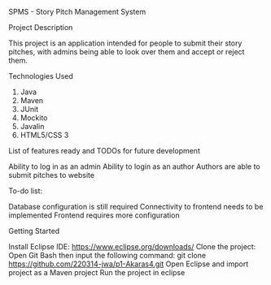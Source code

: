 SPMS - Story Pitch Management System

Project Description

This project is an application intended for people to submit their story pitches, with admins being able to look over them and accept or reject them.


Technologies Used

1. Java
2. Maven
3. JUnit
4. Mockito
5. Javalin
6. HTML5/CSS 3

List of features ready and TODOs for future development

Ability to log in as an admin
Ability to login as an author
Authors are able to submit pitches to website


To-do list:

Database configuration is still required
Connectivity to frontend needs to be implemented
Frontend requires more configuration

Getting Started

Install Eclipse IDE:
https://www.eclipse.org/downloads/
Clone the project:
Open Git Bash then input the following command: git clone https://github.com/220314-jwa/p1-Akaras4.git
Open Eclipse and import project as a Maven project
Run the project in eclipse
